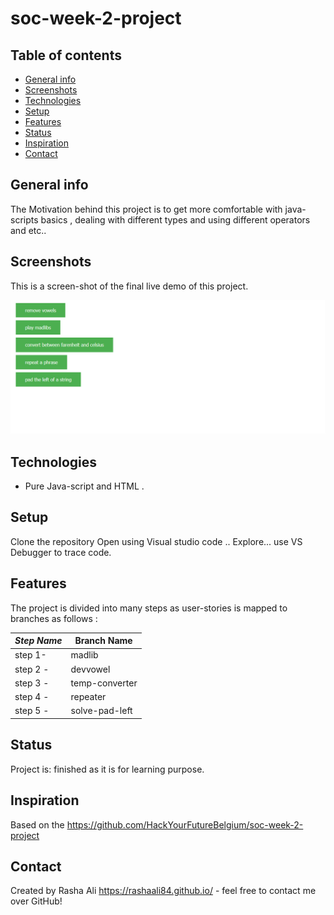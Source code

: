 # soc-week-2-project

## Table of contents

- [General info](#general-info)
- [Screenshots](#screenshots)
- [Technologies](#technologies)
- [Setup](#setup)
- [Features](#features)
- [Status](#status)
- [Inspiration](#inspiration)
- [Contact](#contact)

## General info

The Motivation behind this project is to get more comfortable with java-scripts basics , dealing with different types and using different operators and etc..

## Screenshots

This is a screen-shot of the final live demo of this project.

![screenshot](./jsImage2.png)

## Technologies

- Pure Java-script and HTML .

## Setup

Clone the repository
Open using Visual studio code ..
Explore...
use VS Debugger to trace code.

## Features

The project is divided into many steps as user-stories is mapped to branches as follows :

| _Step Name_ | Branch Name    |
| ----------- | -------------- |
| step 1-     | madlib         |
| step 2 -    | devvowel       |
| step 3 -    | temp-converter |
| step 4 -    | repeater       |
| step 5 -    | solve-pad-left |

## Status

Project is: finished as it is for learning purpose.

## Inspiration

Based on the https://github.com/HackYourFutureBelgium/soc-week-2-project

## Contact

Created by Rasha Ali https://rashaali84.github.io/ - feel free to contact me over GitHub!
